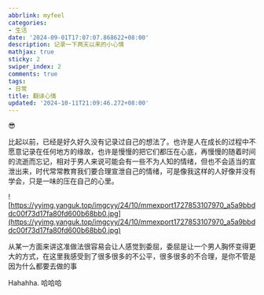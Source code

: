 ```yaml
---
abbrlink: myfeel
categories:
- 生活
date: '2024-09-01T17:07:07.868622+08:00'
description: 记录一下两天以来的小心情
mathjax: true
sticky: 2
swiper_index: 2
comments: true
tags:
- 日常
title: 翻译心情
updated: '2024-10-11T21:09:46.272+08:00'
---
```

😎

比起以前，已经是好久好久没有记录过自己的想法了。也许是人在成长的过程中不愿意记录在任何地方的缘故，也许是慢慢的把它们都压在心底，再慢慢的随着时间的流逝而忘记，相对于男人来说可能会有一些不为人知的情绪，但也不会适当的宣泄出来，时代常常教育我们要合理宣泄自己的情绪，可是像我这样的人好像并没有学会，只是一味的压在自己的心里。

![https://yyimg.yanguk.top/imgcyy/24/10/mmexport1727853107970_a5a9bbddc00f73d17fa80fd600b68bb0.jpg](https://yyimg.yanguk.top/imgcyy/24/10/mmexport1727853107970_a5a9bbddc00f73d17fa80fd600b68bb0.jpg)

从某一方面来讲这准做法很容易会让人感觉到委屈，委屈是让一个男人胸怀变得更大的方式，在这里我感受到了很多很多的不公平，很多很多的不合理，是你不管是因为什么都要去做的事

Hahahha. 哈哈哈
